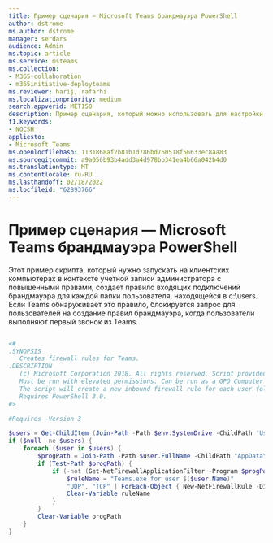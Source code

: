```yaml
---
title: Пример сценария — Microsoft Teams брандмауэра PowerShell
author: dstrome
ms.author: dstrome
manager: serdars
audience: Admin
ms.topic: article
ms.service: msteams
ms.collection:
- M365-collaboration
- m365initiative-deployteams
ms.reviewer: harij, rafarhi
ms.localizationpriority: medium
search.appverid: MET150
description: Пример сценария, который можно использовать для настройки Windows разрешить Teams с помощью Windows брандмауэра.
f1.keywords:
- NOCSH
appliesto:
- Microsoft Teams
ms.openlocfilehash: 1131868af2b81b1d786bd760518f56633ec8aa83
ms.sourcegitcommit: a9a056b93b4add3a4d978bb341ea4b66a042b4d0
ms.translationtype: MT
ms.contentlocale: ru-RU
ms.lasthandoff: 02/18/2022
ms.locfileid: "62893766"
---
```

# <a name="sample-script---microsoft-teams-firewall-powershell-script"></a>Пример сценария — Microsoft Teams брандмауэра PowerShell

Этот пример скрипта, который нужно запускать на клиентских компьютерах в контексте учетной записи администратора с повышенными правами, создает правило входящих подключений брандмауэра для каждой папки пользователя, находящейся в c:\users. Если Teams обнаруживает это правило, блокируется запрос для пользователей на создание правил брандмауэра, когда пользователи выполняют первый звонок из Teams.

```powershell

<#
.SYNOPSIS
   Creates firewall rules for Teams.
.DESCRIPTION
   (c) Microsoft Corporation 2018. All rights reserved. Script provided as-is without any warranty of any kind. Use it freely at your own risks.
   Must be run with elevated permissions. Can be run as a GPO Computer Startup script, or as a Scheduled Task with elevated permissions.
   The script will create a new inbound firewall rule for each user folder found in c:\users.
   Requires PowerShell 3.0.
#>

#Requires -Version 3

$users = Get-ChildItem (Join-Path -Path $env:SystemDrive -ChildPath 'Users') -Exclude 'Public', 'ADMINI~*'
if ($null -ne $users) {
    foreach ($user in $users) {
        $progPath = Join-Path -Path $user.FullName -ChildPath "AppData\Local\Microsoft\Teams\Current\Teams.exe"
        if (Test-Path $progPath) {
            if (-not (Get-NetFirewallApplicationFilter -Program $progPath -ErrorAction SilentlyContinue)) {
                $ruleName = "Teams.exe for user $($user.Name)"
                "UDP", "TCP" | ForEach-Object { New-NetFirewallRule -DisplayName $ruleName -Direction Inbound -Profile Domain -Program $progPath -Action Allow -Protocol $_ }
                Clear-Variable ruleName
            }
        }
        Clear-Variable progPath
    }
}

```
